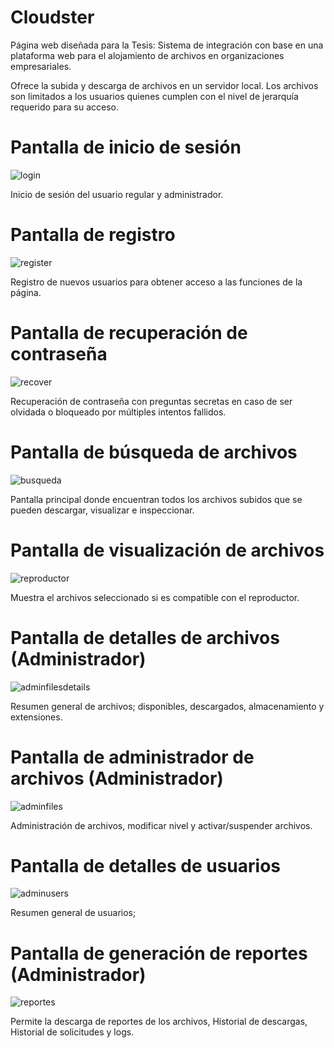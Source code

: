 # Cloudster

Página web diseñada para la Tesis: Sistema de integración con base en una plataforma web para el alojamiento de archivos en organizaciones empresariales. 

Ofrece la subida y descarga de archivos en un servidor local. Los archivos son limitados a los usuarios quienes cumplen con el nivel de jerarquía requerido para su acceso. 

# Pantalla de inicio de sesión

![login](https://user-images.githubusercontent.com/39273175/90933878-4a726300-e3ce-11ea-9932-8123b13cdf5e.png)

Inicio de sesión del usuario regular y administrador.

# Pantalla de registro

![register](https://user-images.githubusercontent.com/39273175/90944157-2b35fe80-e3eb-11ea-95c3-7bba55b38e55.png)

Registro de nuevos usuarios para obtener acceso a las funciones de la página.

# Pantalla de recuperación de contraseña

![recover](https://user-images.githubusercontent.com/39273175/90944302-f37b8680-e3eb-11ea-9abc-2d2831d2a0c2.png)

Recuperación de contraseña con preguntas secretas en caso de ser olvidada o bloqueado por múltiples intentos fallidos.

# Pantalla de búsqueda de archivos

![busqueda](https://user-images.githubusercontent.com/39273175/90934575-8823bb80-e3cf-11ea-9ea1-5739d3beed84.png)

Pantalla principal donde encuentran todos los archivos subidos que se pueden descargar, visualizar e inspeccionar.

# Pantalla de visualización de archivos 

![reproductor](https://user-images.githubusercontent.com/39273175/90934625-9a9df500-e3cf-11ea-9814-955ae0ebf194.png)

Muestra el archivos seleccionado si es compatible con el reproductor. 

# Pantalla de detalles de archivos (Administrador) 

![adminfilesdetails](https://user-images.githubusercontent.com/39273175/90934711-c91bd000-e3cf-11ea-8b69-e034130d2381.png)

Resumen general de archivos; disponibles, descargados, almacenamiento y extensiones. 

# Pantalla de administrador de archivos (Administrador)

![adminfiles](https://user-images.githubusercontent.com/39273175/90934659-a7bae400-e3cf-11ea-8bfb-83537a75fcdb.png)

Administración de archivos, modificar nivel y activar/suspender archivos. 

# Pantalla de detalles de usuarios

![adminusers](https://user-images.githubusercontent.com/39273175/92535192-ae858b80-f204-11ea-98fa-d55dd87e75d7.png)

Resumen general de usuarios; 

# Pantalla de generación de reportes (Administrador) 

![reportes](https://user-images.githubusercontent.com/39273175/90934799-ed77ac80-e3cf-11ea-87c9-941f837f947a.png)

Permite la descarga de reportes de los archivos, Historial de descargas, Historial de solicitudes y logs.

